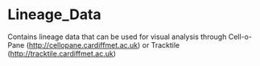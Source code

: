 # Lineage_Data
Contains lineage data that can be used for visual analysis through Cell-o-Pane (http://cellopane.cardiffmet.ac.uk) or Tracktile (http://tracktile.cardiffmet.ac.uk)
